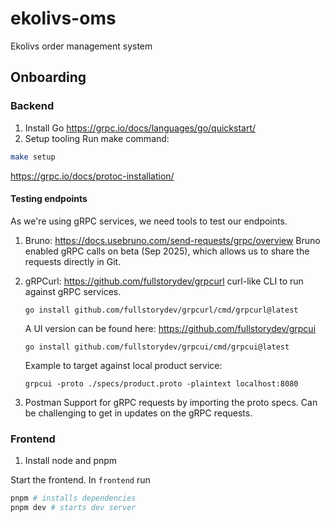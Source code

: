 # ekolivs-oms

Ekolivs order management system

## Onboarding

### Backend

1. Install Go
  https://grpc.io/docs/languages/go/quickstart/
2. Setup tooling
  Run make command:

  ```bash
  make setup
  ```
  
  https://grpc.io/docs/protoc-installation/

#### Testing endpoints

As we're using gRPC services, we need tools to test our endpoints.

1. Bruno: https://docs.usebruno.com/send-requests/grpc/overview
   Bruno enabled gRPC calls on beta (Sep 2025), which allows us to share the requests directly in Git.
2. gRPCurl: https://github.com/fullstorydev/grpcurl
   curl-like CLI to run against gRPC services.

   `go install github.com/fullstorydev/grpcurl/cmd/grpcurl@latest`

   A UI version can be found here: https://github.com/fullstorydev/grpcui

   `go install github.com/fullstorydev/grpcui/cmd/grpcui@latest`

   Example to target against local product service:

    ```
    grpcui -proto ./specs/product.proto -plaintext localhost:8080
    ```
3. Postman
   Support for gRPC requests by importing the proto specs. Can be challenging to get in updates on the gRPC requests.


### Frontend

1. Install node and pnpm

Start the frontend. In `frontend` run

```bash
pnpm # installs dependencies
pnpm dev # starts dev server
```
